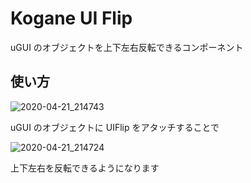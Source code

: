 # Kogane UI Flip

uGUI のオブジェクトを上下左右反転できるコンポーネント

## 使い方

![2020-04-21_214743](https://user-images.githubusercontent.com/6134875/79867737-c6a56b80-8419-11ea-9439-ad25aba84de2.png)

uGUI のオブジェクトに UIFlip をアタッチすることで  

![2020-04-21_214724](https://user-images.githubusercontent.com/6134875/79867733-c4dba800-8419-11ea-99e5-8adfd7d32540.png)

上下左右を反転できるようになります  